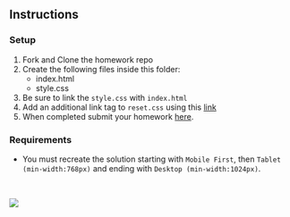 ## Instructions


### Setup
1. Fork and Clone the homework repo
1. Create the following files inside this folder: 
	- index.html
	- style.css
3. Be sure to link the `style.css` with `index.html`
4. Add an additional link tag to `reset.css` using this [link](https://cdnjs.com/libraries/meyer-reset)
5. When completed submit your homework [here](https://docs.google.com/forms/d/e/1FAIpQLSeroos9mbUxkYhzETYq4dylzqb_il07tKHBby2YPLkqb0Wr9Q/viewform). 

### Requirements
- You must recreate the solution starting with `Mobile First`, then `Tablet (min-width:768px)` and ending with `Desktop (min-width:1024px)`.

<p>&nbsp;</p>

<img src="https://i.imgur.com/dses0YB.png" />


